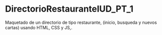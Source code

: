 # DirectorioRestauranteIUD_PT_1
 Maquetado de un directorio de tipo restaurante, (inicio, busqueda y nuevos cartas) usando HTML, CSS y JS,.
